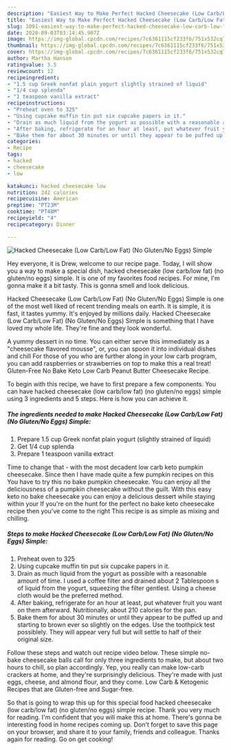 ```yaml
---
description: "Easiest Way to Make Perfect Hacked Cheesecake (Low Carb/Low Fat) (No Gluten/No Eggs) Simple"
title: "Easiest Way to Make Perfect Hacked Cheesecake (Low Carb/Low Fat) (No Gluten/No Eggs) Simple"
slug: 1091-easiest-way-to-make-perfect-hacked-cheesecake-low-carb-low-fat-no-gluten-no-eggs-simple
date: 2020-09-03T03:14:45.907Z
image: https://img-global.cpcdn.com/recipes/7c6361115cf233f6/751x532cq70/hacked-cheesecake-low-carblow-fat-no-glutenno-eggs-simple-recipe-main-photo.jpg
thumbnail: https://img-global.cpcdn.com/recipes/7c6361115cf233f6/751x532cq70/hacked-cheesecake-low-carblow-fat-no-glutenno-eggs-simple-recipe-main-photo.jpg
cover: https://img-global.cpcdn.com/recipes/7c6361115cf233f6/751x532cq70/hacked-cheesecake-low-carblow-fat-no-glutenno-eggs-simple-recipe-main-photo.jpg
author: Martha Hanson
ratingvalue: 3.5
reviewcount: 12
recipeingredient:
- "1.5 cup Greek nonfat plain yogurt slightly strained of liquid"
- "1/4 cup splenda"
- "1 teaspoon vanilla extract"
recipeinstructions:
- "Preheat oven to 325"
- "Using cupcake muffin tin put six cupcake papers in it."
- "Drain as much liquid from the yogurt as possible with a reasonable amount of time. I used a coffee filter and drained about 2 Tablespoon s of liquid from the yogurt, squeezing the filter gentlest. Using a cheese cloth would be the preferred method."
- "After baking, refrigerate for an hour at least, put whatever fruit you want on them afterward. Nutritionally, about 210 calories for the pan."
- "Bake them for about 30 minutes or until they appear to be puffed up and starting to brown ever so slightly on the edges. Use the toothpick test possiblely. They will appear very full but will settle to half of their original size."
categories:
- Recipe
tags:
- hacked
- cheesecake
- low

katakunci: hacked cheesecake low 
nutrition: 242 calories
recipecuisine: American
preptime: "PT23M"
cooktime: "PT48M"
recipeyield: "4"
recipecategory: Dinner

---
```



![Hacked Cheesecake (Low Carb/Low Fat) (No Gluten/No Eggs) Simple](https://img-global.cpcdn.com/recipes/7c6361115cf233f6/751x532cq70/hacked-cheesecake-low-carblow-fat-no-glutenno-eggs-simple-recipe-main-photo.jpg)

Hey everyone, it is Drew, welcome to our recipe page. Today, I will show you a way to make a special dish, hacked cheesecake (low carb/low fat) (no gluten/no eggs) simple. It is one of my favorites food recipes. For mine, I'm gonna make it a bit tasty. This is gonna smell and look delicious.

Hacked Cheesecake (Low Carb/Low Fat) (No Gluten/No Eggs) Simple is one of the most well liked of recent trending meals on earth. It is simple, it is fast, it tastes yummy. It's enjoyed by millions daily. Hacked Cheesecake (Low Carb/Low Fat) (No Gluten/No Eggs) Simple is something that I have loved my whole life. They're fine and they look wonderful.

A yummy dessert in no time. You can either serve this immediately as a &#34;cheesecake flavored mousse&#34;, or, you can spoon it into individual dishes and chill For those of you who are further along in your low carb program, you can add raspberries or strawberries on top to make this a real treat! Gluten-Free No Bake Keto Low Carb Peanut Butter Cheesecake Recipe.


To begin with this recipe, we have to first prepare a few components. You can have hacked cheesecake (low carb/low fat) (no gluten/no eggs) simple using 3 ingredients and 5 steps. Here is how you can achieve it.

<!--inarticleads1-->

##### The ingredients needed to make Hacked Cheesecake (Low Carb/Low Fat) (No Gluten/No Eggs) Simple:

1. Prepare 1.5 cup Greek nonfat plain yogurt (slightly strained of liquid)
1. Get 1/4 cup splenda
1. Prepare 1 teaspoon vanilla extract


Time to change that - with the most decadent low carb keto pumpkin cheesecake. Since then I have made quite a few pumpkin recipes on this You have to try this no bake pumpkin cheesecake. You can enjoy all the deliciousness of a pumpkin cheesecake without the guilt. With this easy keto no bake cheesecake you can enjoy a delicious dessert while staying within your If you&#39;re on the hunt for the perfect no bake keto cheesecake recipe then you&#39;ve come to the right This recipe is as simple as mixing and chilling. 

<!--inarticleads2-->

##### Steps to make Hacked Cheesecake (Low Carb/Low Fat) (No Gluten/No Eggs) Simple:

1. Preheat oven to 325
1. Using cupcake muffin tin put six cupcake papers in it.
1. Drain as much liquid from the yogurt as possible with a reasonable amount of time. I used a coffee filter and drained about 2 Tablespoon s of liquid from the yogurt, squeezing the filter gentlest. Using a cheese cloth would be the preferred method.
1. After baking, refrigerate for an hour at least, put whatever fruit you want on them afterward. Nutritionally, about 210 calories for the pan.
1. Bake them for about 30 minutes or until they appear to be puffed up and starting to brown ever so slightly on the edges. Use the toothpick test possiblely. They will appear very full but will settle to half of their original size.


Follow these steps and watch out recipe video below. These simple no-bake cheesecake balls call for only three ingredients to make, but about two hours to chill, so plan accordingly. Yep, you really can make low-carb crackers at home, and they&#39;re surprisingly delicious. They&#39;re made with just eggs, cheese, and almond flour, and they come. Low Carb &amp; Ketogenic Recipes that are Gluten-free and Sugar-free. 

So that is going to wrap this up for this special food hacked cheesecake (low carb/low fat) (no gluten/no eggs) simple recipe. Thank you very much for reading. I'm confident that you will make this at home. There's gonna be interesting food in home recipes coming up. Don't forget to save this page on your browser, and share it to your family, friends and colleague. Thanks again for reading. Go on get cooking!
